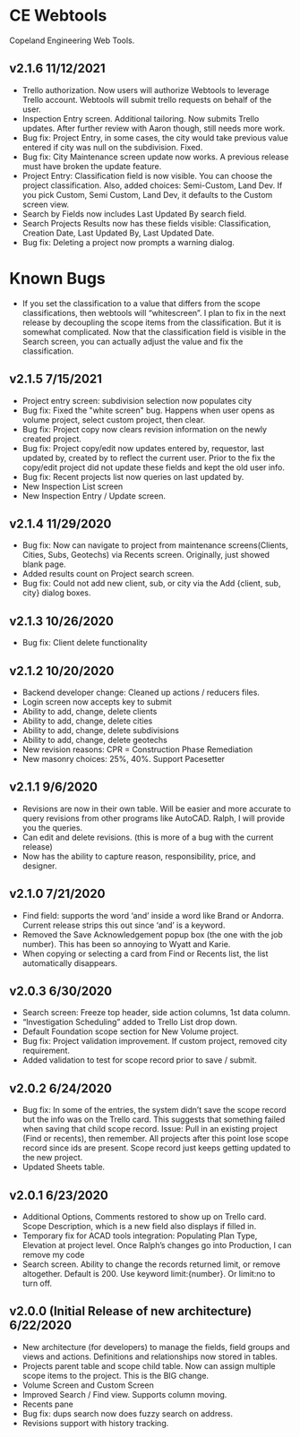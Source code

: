 # CE Webtools
Copeland Engineering Web Tools.

## v2.1.6 11/12/2021
* Trello authorization.  Now users will authorize Webtools to leverage Trello account.  Webtools will submit trello requests on behalf of the user.
* Inspection Entry screen.  Additional tailoring.  Now submits Trello updates.  After further review with Aaron though, still needs more work.
* Bug fix: Project Entry, in some cases, the city would take previous value entered if city was null on the subdivision.  Fixed.
* Bug fix: City Maintenance screen update now works.  A previous release must have broken the update feature.
* Project Entry: Classification field is now visible.  You can choose the project classification.  Also, added choices: Semi-Custom, Land Dev.  If you pick Custom, Semi Custom, Land Dev, it defaults to the Custom screen view.
* Search by Fields now includes Last Updated By search field.
* Search Projects Results now has these fields visible: Classification, Creation Date, Last Updated By, Last Updated Date.
* Bug fix: Deleting a project now prompts a warning dialog.

# Known Bugs
* If you set the classification to a value that differs from the scope classifications, then webtools will “whitescreen”.  I plan to fix in the next release by decoupling the scope items from the classification.  But it is somewhat complicated.  Now that the classification field is visible in the Search screen, you can actually adjust the value and fix the classification.

## v2.1.5 7/15/2021
* Project entry screen: subdivision selection now populates city
* Bug fix: Fixed the "white screen" bug.  Happens when user opens as volume project, select custom project, then clear.
* Bug fix: Project copy now clears revision information on the newly created project.
* Bug fix: Project copy/edit now updates entered by, requestor, last updated by, created by to reflect the current user.  Prior to the fix the copy/edit project did not update these fields and kept the old user info.
* Bug fix: Recent projects list now queries on last updated by.
* New Inspection List screen
* New Inspection Entry / Update screen.

## v2.1.4 11/29/2020
* Bug fix: Now can navigate to project from maintenance screens(Clients, Cities, Subs, Geotechs) via Recents screen.  Originally, just showed blank page.
* Added results count on Project search screen.
* Bug fix: Could not add new client, sub, or city via the Add {client, sub, city} dialog boxes.

## v2.1.3 10/26/2020
* Bug fix: Client delete functionality

## v2.1.2 10/20/2020
* Backend developer change: Cleaned up actions / reducers files.
* Login screen now accepts <enter> key to submit
* Ability to add, change, delete clients
* Ability to add, change, delete cities
* Ability to add, change, delete subdivisions
* Ability to add, change, delete geotechs
* New revision reasons: CPR = Construction Phase Remediation
* New masonry choices: 25%, 40%.  Support Pacesetter

## v2.1.1 9/6/2020
* Revisions are now in their own table.  Will be easier and more accurate to query revisions from other programs like AutoCAD.  Ralph, I will provide you the queries.
* Can edit and delete revisions.  (this is more of a bug with the current release)
* Now has the ability to capture reason, responsibility, price, and designer.

## v2.1.0 7/21/2020
* Find field: supports the word ‘and’ inside a word like Brand or Andorra.  Current release strips this out since ‘and’ is a keyword.
* Removed the Save Acknowledgement popup box (the one with the job number).  This has been so annoying to Wyatt and Karie.
* When copying or selecting a card from Find or Recents list, the list automatically disappears.

## v2.0.3 6/30/2020
* Search screen: Freeze top header, side action columns, 1st data column.
* “Investigation Scheduling” added to Trello List drop down.
* Default Foundation scope section for New Volume project.
* Bug fix: Project validation improvement.  If custom project, removed city requirement.
* Added validation to test for scope record prior to save / submit.

## v2.0.2 6/24/2020
* Bug fix:  In some of the entries, the system didn’t save the scope record but the info was on the Trello card.  This suggests that something failed when saving that child scope record.  Issue: Pull in an existing project (Find or recents), then remember.  All projects after this point lose scope record since ids are present.  Scope record just keeps getting updated to the new project.
* Updated Sheets table.

## v2.0.1 6/23/2020
* Additional Options, Comments restored to show up on Trello card.  Scope Description, which is a new field also displays if filled in.
* Temporary fix for ACAD tools integration: Populating Plan Type, Elevation at project level.  Once Ralph’s changes go into Production, I can remove my code
* Search screen.  Ability to change the records returned limit, or remove altogether.  Default is 200.  Use keyword limit:{number}.  Or limit:no to turn off.

## v2.0.0 (Initial Release of new architecture) 6/22/2020
* New architecture (for developers) to manage the fields, field groups and views and actions.  Definitions and relationships now stored in tables.
* Projects parent table and scope child table.  Now can assign multiple scope items to the project.  This is the BIG change.
* Volume Screen and Custom Screen
* Improved Search / Find view.  Supports column moving.
* Recents pane
* Bug fix: dups search now does fuzzy search on address.
* Revisions support with history tracking.
